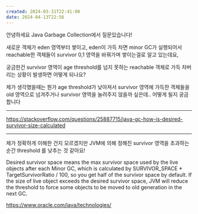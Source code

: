 ```yaml
---
created: 2024-03-31T22:41:00
date: 2024-04-13T22:56
---
```

안녕하세요 Java Garbage Collection에서 질문있습니다!

새로운 객체가 eden 영역부터 쌓이고, eden이 가득 차면 minor GC가 실행되어서 reachable한 객체들이 survivor 0,1 영역을 바꿔가며 쌓이는걸로 알고 있는데요,

궁금한건 survivor 영역이 age threshold를 넘지 못하는 reachable 객체로 가득 차버리는 상황이 발생하면 어떻게 되나요?

제가 생각했을때는 뭔가 age threshold가 낮아져서 survivor 영역에 가득찬 객체들을 old 영역으로 넘겨주거나 survivor 영역을 늘려주지 않을까 싶은데.. 어떻게 될지 궁금합니다

---
https://stackoverflow.com/questions/25887715/java-gc-how-is-desired-survivor-size-calculated

---

제가 정확하게 이해한 건지 모르겠지만 JVM에 의해 정해진 survivor 영역을 초과하는 순간 threshold 를 낮추는 것 같아요!

Desired survivor space means the max survivor space used by the live objects after each Minor GC, which is calculated by SURVIVOR_SPACE * TargetSurvivorRatio / 100, so you get half of the survivor space by default. If the size of live object exceeds the desired survivor space, JVM will reduce the threshold to force some objects to be moved to old generation in the next GC.

https://www.oracle.com/java/technologies/